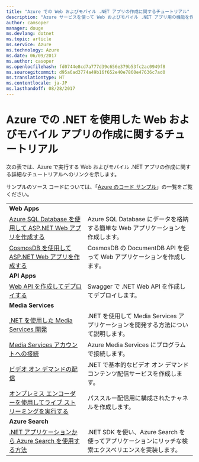 ```yaml
---
title: "Azure での Web およびモバイル .NET アプリの作成に関するチュートリアル"
description: "Azure サービスを使って Web およびモバイル .NET アプリ用の機能を作成して追加する方法についてのチュートリアルです。"
author: camsoper
manager: douge
ms.devlang: dotnet
ms.topic: article
ms.service: Azure
ms.technology: Azure
ms.date: 06/09/2017
ms.author: casoper
ms.openlocfilehash: fd0744e8cd7a777d39c656e379b53fc2ac0949f8
ms.sourcegitcommit: d95a6ad3774a49b16f652e40e7860e47636c7ad0
ms.translationtype: HT
ms.contentlocale: ja-JP
ms.lasthandoff: 08/28/2017
---
```

# <a name="tutorials-for-building-web-and-mobile-apps-with-net-in-azure"></a>Azure での .NET を使用した Web およびモバイル アプリの作成に関するチュートリアル

次の表では、Azure で実行する Web およびモバイル .NET アプリの作成に関する詳細なチュートリアルへのリンクを示します。

サンプルのソース コードについては、「[Azure のコード サンプル](https://azure.microsoft.com/resources/samples/?platform=dotnet)」の一覧をご覧ください。

| | |
|---|---|
| **Web Apps**||
| [Azure SQL Database を使用して ASP.NET Web アプリを作成する][1] | Azure SQL Database にデータを格納する簡単な Web アプリケーションを作成します。 | 
| [CosmosDB を使用して ASP.NET Web アプリを作成する][2] | CosmosDB の DocumentDB API を使って Web アプリケーションを作成します。 | 
| **API Apps**||
| [Web API を作成してデプロイする][3] | Swagger で .NET Web API を作成してデプロイします。 | 
| **Media Services** | |
| [.NET を使用した Media Services 開発][6] | .NET を使用して Media Services アプリケーションを開発する方法について説明します。 |
| [Media Services アカウントへの接続][7] | Azure Media Services にプログラムで接続します。 |
| [ビデオ オン デマンドの配信][4] | .NET で基本的なビデオ オン デマンド コンテンツ配信サービスを作成します。 | 
| [オンプレミス エンコーダーを使用してライブ ストリーミングを実行する][8] | パススルー配信用に構成されたチャネルを作成します。 |
| **Azure Search**||
| [.NET アプリケーションから Azure Search を使用する方法][5] | .NET SDK を使い、Azure Search を使ってアプリケーションにリッチな検索エクスペリエンスを実装します。 | 



[1]: /azure/app-service-web/app-service-web-tutorial-dotnet-sqldatabase
[2]: /azure/documentdb/documentdb-dotnet-application
[3]: /azure/app-service-api/app-service-api-dotnet-get-started
[4]: /azure/media-services/media-services-dotnet-get-started
[5]: /azure/search/search-howto-dotnet-sdk
[6]: /azure/media-services/media-services-dotnet-how-to-use
[7]: /azure/media-services/media-services-dotnet-connect-programmatically
[8]: /azure/media-services/media-services-dotnet-live-encode-with-onpremises-encoders